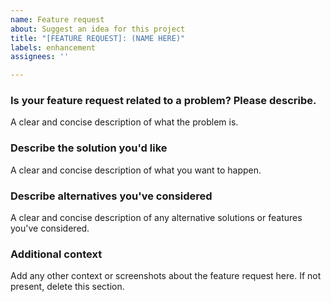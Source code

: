 ```yaml
---
name: Feature request
about: Suggest an idea for this project
title: "[FEATURE REQUEST]: (NAME HERE)"
labels: enhancement
assignees: ''

---
```


### Is your feature request related to a problem? Please describe.
A clear and concise description of what the problem is.

### Describe the solution you'd like
A clear and concise description of what you want to happen.

### Describe alternatives you've considered
A clear and concise description of any alternative solutions or features you've considered.

### Additional context
Add any other context or screenshots about the feature request here. If not present, delete this section.
